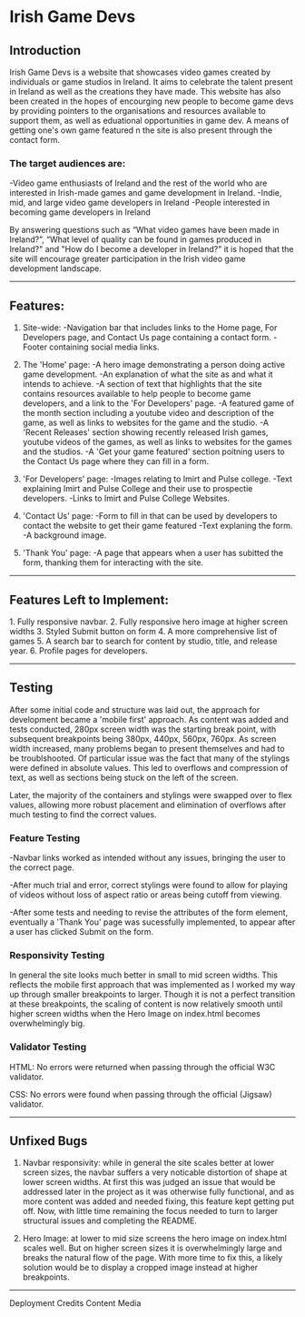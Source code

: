 <h1>Irish Game Devs </h1>

<h2>Introduction</h2>
Irish Game Devs is a website that showcases video games created by individuals or game studios in Ireland. It aims to celebrate the talent present in Ireland as well as the creations they have made. This website has also been created in the hopes of encourging new people to become game devs by providing pointers to the organisations and resources available to support them, as well as eduational opportunities in game dev. A means of getting one's own game featured n the site is also present through the contact form.

<h3>The target audiences are:</h3>
-Video game enthusiasts of Ireland and the rest of the world who are interested in Irish-made games and game development in Ireland.
-Indie, mid, and large video game developers in Ireland
-People interested in becoming game developers in Ireland

By answering questions such as “What video games have been made in Ireland?”, “What level of quality can be found in games produced in Ireland?" and "How do I become a developer in Ireland?" it is hoped that the site will encourage greater participation in the Irish video game development landscape.

<hr>

<h2>Features:</h2>

1. Site-wide:
   -Navigation bar that includes links to the Home page, For Developers page, and Contact Us page containing a contact form.
   -Footer containing social media links.

2. The 'Home' page:
   -A hero image demonstrating a person doing active game development.
   -An explanation of what the site as and what it intends to achieve.
   -A section of text that highlights that the site contains resources available to help people to become game developers, and a link to the 'For Developers' page.
   -A featured game of the month section including a youtube video and description of the game, as well as links to websites for the game and the studio.
   -A 'Recent Releases' section showing recently released Irish games, youtube videos of the games, as well as links to websites for the games and the studios.
   -A 'Get your game featured' section poitning users to the Contact Us page where they can fill in a form.
   
3. 'For Developers' page:
   -Images relating to Imirt and Pulse college.
   -Text explaining Imirt and Pulse College and their use to prospectie developers.
   -Links to Imirt and Pulse College Websites.
   
4. 'Contact Us' page:
   -Form to fill in that can be used by developers to contact the website to get their game featured
   -Text explaning the form.
   -A background image.

5. 'Thank You' page:
   -A page that appears when a user has subitted the form, thanking them for interacting with the site.
   
<hr>

<h2>Features Left to Implement:</h2>
1. Fully responsive navbar.
2. Fully responsive hero image at higher screen widths
3. Styled Submit button on form
4. A more comprehensive list of games
5. A search bar to search for content by studio, title, and release year.
6. Profile pages for developers.

<hr>

<h2>Testing</h2>
After some initial code and structure was laid out, the approach for development became a 'mobile first' approach. As content was added and tests conducted, 280px screen width was the starting break point, with subsequent breakpoints being 380px, 440px, 560px, 760px. As screen width increased, many problems began to present themselves and had to be troublshooted. Of particular issue was the fact that many of the stylings were defined in absolute values. This led to overflows and compression of text, as well as sections being stuck on the left of the screen.

Later, the majority of the containers and stylings were swapped over to flex values, allowing more robust placement and elimination of overflows after much testing to find the correct values.

<h3>Feature Testing</h3>

-Navbar links worked as intended without any issues, bringing the user to the correct page.

-After much trial and error, correct stylings were found to allow for playing of videos without loss of aspect ratio or areas being cutoff from viewing.

-After some tests and needing to revise the attributes of the form element, eventually a 'Thank You' page was sucessfully implemented, to appear after a user has clicked Submit on the form.

<h3>Responsivity Testing</h3>
In general the site looks much better in small to mid screen widths. This reflects the mobile first approach that was implemented as I worked my way up through smaller breakpoints to larger. Though it is not a perfect transition at these breakpoints, the scaling of content is now relatively smooth until higher screen widths when the Hero Image on index.html becomes overwhelmingly big.


<h3>Validator Testing</h2>

HTML: No errors were returned when passing through the official W3C validator.

CSS: No errors were found when passing through the official (Jigsaw) validator.

<hr>

<h2>Unfixed Bugs</h2>

1. Navbar responsivity: while in general the site scales better at lower screen sizes, the navbar suffers a very noticable distortion of shape at lower screen widths. At first this was judged an issue that would be addressed later in the project as it was otherwise fully functional, and as more content was added and needed fixing, this feature kept getting put off. Now, with little time remaining the focus needed to turn to larger structural issues and completing the README.
   
2. Hero Image: at lower to mid size screens the hero image on index.html scales well. But on higher screen sizes it is overwhelmingly large and breaks the natural flow of the page. With more time to fix this, a likely solution would be to display a cropped image instead at higher breakpoints.




<hr>

Deployment
Credits
Content
Media
